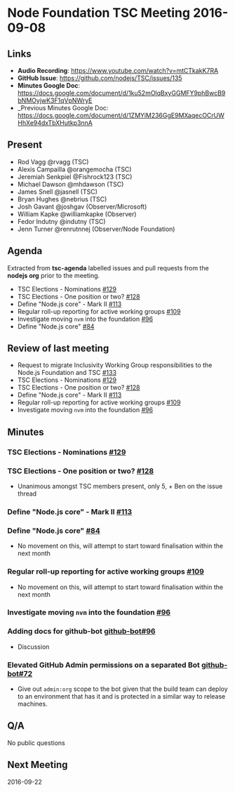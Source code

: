 # Node Foundation TSC Meeting 2016-09-08

## Links

* **Audio Recording**: <https://www.youtube.com/watch?v=mtCTkakK7RA>
* **GitHub Issue**: <https://github.com/nodejs/TSC/issues/135>
* **Minutes Google Doc**: <https://docs.google.com/document/d/1ku52mOlqBxyGGMFY9phBwcB9bNMOyjwK3F1qVpNWryE>
* _Previous Minutes Google Doc: <https://docs.google.com/document/d/1ZMYiM236GgE9MXaqecOCrUWHhXe94dxTbXHutkp3nnA>

## Present

* Rod Vagg @rvagg (TSC)
* Alexis Campailla @orangemocha (TSC)
* Jeremiah Senkpiel @Fishrock123 (TSC)
* Michael Dawson @mhdawson (TSC)
* James Snell @jasnell (TSC)
* Bryan Hughes @nebrius (TSC)
* Josh Gavant @joshgav (Observer/Microsoft)
* William Kapke @williamkapke (Observer)
* Fedor Indutny @indutny (TSC)
* Jenn Turner @renrutnnej (Observer/Node Foundation)

## Agenda

Extracted from **tsc-agenda** labelled issues and pull requests from the **nodejs org** prior to the meeting.

* TSC Elections - Nominations [#129](https://github.com/nodejs/TSC/issues/129)
* TSC Elections - One position or two? [#128](https://github.com/nodejs/TSC/issues/128)
* Define "Node.js core" - Mark II [#113](https://github.com/nodejs/TSC/issues/113)
* Regular roll-up reporting for active working groups [#109](https://github.com/nodejs/TSC/issues/109)
* Investigate moving `nvm` into the foundation [#96](https://github.com/nodejs/TSC/issues/96)
* Define "Node.js core" [#84](https://github.com/nodejs/TSC/issues/84)

## Review of last meeting

* Request to migrate Inclusivity Working Group responsibilities to the Node.js Foundation and TSC [#133](https://github.com/nodejs/TSC/issues/133)
* TSC Elections - Nominations [#129](https://github.com/nodejs/TSC/issues/129)
* TSC Elections - One position or two? [#128](https://github.com/nodejs/TSC/issues/128)
* Define "Node.js core" - Mark II [#113](https://github.com/nodejs/TSC/issues/113)
* Regular roll-up reporting for active working groups [#109](https://github.com/nodejs/TSC/issues/109)
* Investigate moving `nvm` into the foundation [#96](https://github.com/nodejs/TSC/issues/96)

## Minutes

### TSC Elections - Nominations [#129](https://github.com/nodejs/TSC/issues/129)

### TSC Elections - One position or two? [#128](https://github.com/nodejs/TSC/issues/128)

* Unanimous amongst TSC members present, only 5, + Ben on the issue thread

### Define "Node.js core" - Mark II [#113](https://github.com/nodejs/TSC/issues/113)

### Define "Node.js core" [#84](https://github.com/nodejs/TSC/issues/84)

* No movement on this, will attempt to start toward finalisation within the next month

### Regular roll-up reporting for active working groups [#109](https://github.com/nodejs/TSC/issues/109)

* No movement on this, will attempt to start toward finalisation within the next month

### Investigate moving `nvm` into the foundation [#96](https://github.com/nodejs/TSC/issues/96)

### Adding docs for github-bot [github-bot#96](https://github.com/nodejs/github-bot/pull/66)

* Discussion

### Elevated GitHub Admin permissions on a separated Bot [github-bot#72](https://github.com/nodejs/github-bot/issues/72)

* Give out `admin:org` scope to the bot given that the build team can deploy to an environment that has it and is protected in a similar way to release machines.

## Q/A

No public questions

## Next Meeting

2016-09-22
